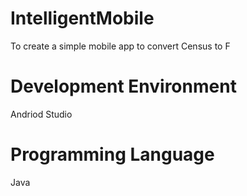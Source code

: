 # IntelligentMobile
To create a simple mobile app to convert Census to F
# Development Environment
Andriod Studio
# Programming Language
Java

